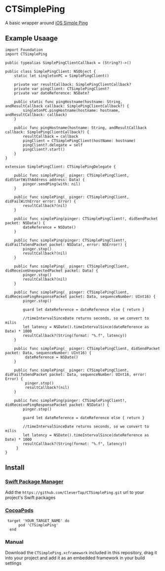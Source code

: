 # CTSimplePing
A basic wrapper around [iOS Simple Ping](https://developer.apple.com/library/archive/samplecode/SimplePing/Introduction/Intro.html)

## Example Usaage

    import Foundation
    import CTSimplePing

    public typealias SimplePingClientCallback = (String?)->()

    public class SimplePingClient: NSObject {
        static let singletonPC = SimplePingClient()
    
        private var resultCallback: SimplePingClientCallback?
        private var pingClient: CTSimplePingClient?
        private var dateReference: NSDate?
    
        public static func pingHostname(hostname: String, andResultCallback callback: SimplePingClientCallback?) {
            singletonPC.pingHostname(hostname: hostname, andResultCallback: callback)
        }
    
        public func pingHostname(hostname: String, andResultCallback callback: SimplePingClientCallback?) {
            resultCallback = callback
            pingClient = CTSimplePingClient(hostName: hostname)
            pingClient?.delegate = self
            pingClient?.start()
        }
    }

    extension SimplePingClient: CTSimplePingDelegate {
    
        public func simplePing(_ pinger: CTSimplePingClient, didStartWithAddress address: Data) {
            pinger.sendPing(with: nil)
        }
    
        public func simplePing(_ pinger: CTSimplePingClient, didFailWithError error: Error) {
            resultCallback?(nil)
        }
    
        public func simplePing(pinger: CTSimplePingClient!, didSendPacket packet: NSData!) {
            dateReference = NSDate()
        }
    
        public func simplePing(pinger: CTSimplePingClient!, didFailToSendPacket packet: NSData!, error: NSError!) {
            pinger.stop()
            resultCallback?(nil)
        }
    
        public func simplePing(_ pinger: CTSimplePingClient, didReceiveUnexpectedPacket packet: Data) {
            pinger.stop()
            resultCallback?(nil)
        }
        
        public func simplePing(_ pinger: CTSimplePingClient, didReceivePingResponsePacket packet: Data, sequenceNumber: UInt16) {
            pinger.stop()
        
            guard let dateReference = dateReference else { return }
        
            //timeIntervalSinceDate returns seconds, so we convert to milis
            let latency = NSDate().timeIntervalSince(dateReference as Date) * 1000
            resultCallback?(String(format: "%.f", latency))
        }
    
        public func simplePing(_ pinger: CTSimplePingClient, didSendPacket packet: Data, sequenceNumber: UInt16) {
             dateReference = NSDate()
        }
    
        public func simplePing(_ pinger: CTSimplePingClient, didFailToSendPacket packet: Data, sequenceNumber: UInt16, error: Error) {
             pinger.stop()
             resultCallback?(nil)
        }
    
        public func simplePing(pinger: CTSimplePingClient!, didReceivePingResponsePacket packet: NSData!) {
            pinger.stop()
        
            guard let dateReference = dateReference else { return }
        
            //timeIntervalSinceDate returns seconds, so we convert to milis
            let latency = NSDate().timeIntervalSince(dateReference as Date) * 1000
            resultCallback?(String(format: "%.f", latency))
         }
    }


## Install

### [Swift Package Manager](https://swift.org/package-manager/) 

Add the `https://github.com/CleverTap/CTSimplePing.git` url to your project's Swift packages

### [CocoaPods](https://cocoapods.org)

```
 target 'YOUR_TARGET_NAME' do  
      pod 'CTSimplePing'  
  end 
```

### Manual

Download the `CTSimplePing.xcframework` included in this repository, drag it into your project and add it as an embedded framework in your build settings

